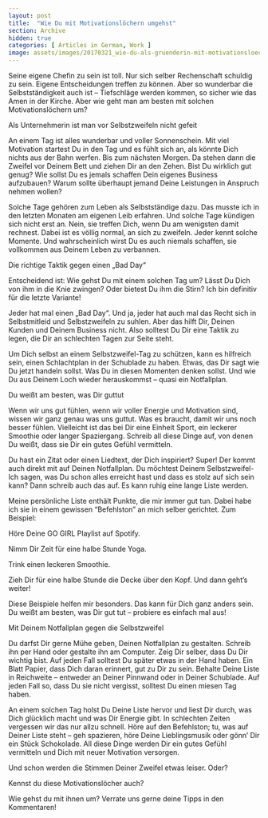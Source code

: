 ```yaml
---
layout: post
title:  "Wie Du mit Motivationslöchern umgehst"
section: Archive
hidden: true
categories: [ Articles in German, Work ]
image: assets/images/20170321_wie-du-als-gruenderin-mit-motivationsloechern-umgehst.jpg
---
```



Seine eigene Chefin zu sein ist toll. Nur sich selber Rechenschaft schuldig zu sein. Eigene Entscheidungen treffen zu können. Aber so wunderbar die Selbstständigkeit auch ist – Tiefschläge werden kommen, so sicher wie das Amen in der Kirche. Aber wie geht man am besten mit solchen Motivationslöchern um?

Als Unternehmerin ist man vor Selbstzweifeln nicht gefeit

An einem Tag ist alles wunderbar und voller Sonnenschein. Mit viel Motivation startest Du in den Tag und es fühlt sich an, als könnte Dich nichts aus der Bahn werfen. Bis zum nächsten Morgen. Da stehen dann die Zweifel vor Deinem Bett und ziehen Dir an den Zehen. Bist Du wirklich gut genug? Wie sollst Du es jemals schaffen Dein eigenes Business aufzubauen? Warum sollte überhaupt jemand Deine Leistungen in Anspruch nehmen wollen?

Solche Tage gehören zum Leben als Selbstständige dazu. Das musste ich in den letzten Monaten am eigenen Leib erfahren. Und solche Tage kündigen sich nicht erst an. Nein, sie treffen Dich, wenn Du am wenigsten damit rechnest. Dabei ist es völlig normal, an sich zu zweifeln. Jeder kennt solche Momente. Und wahrscheinlich wirst Du es auch niemals schaffen, sie vollkommen aus Deinem Leben zu verbannen.

Die richtige Taktik gegen einen „Bad Day“

Entscheidend ist: Wie gehst Du mit einem solchen Tag um? Lässt Du Dich von ihm in die Knie zwingen? Oder bietest Du ihm die Stirn? Ich bin definitiv für die letzte Variante!

Jeder hat mal einen „Bad Day“. Und ja, jeder hat auch mal das Recht sich in Selbstmitleid und Selbstzweifeln zu suhlen. Aber das hilft Dir, Deinen Kunden und Deinem Business nicht. Also solltest Du Dir eine Taktik zu legen, die Dir an schlechten Tagen zur Seite steht.

Um Dich selbst an einem Selbstzweifel-Tag zu schützen, kann es hilfreich sein, einen Schlachtplan in der Schublade zu haben. Etwas, das Dir sagt wie Du jetzt handeln sollst. Was Du in diesen Momenten denken sollst. Und wie Du aus Deinem Loch wieder herauskommst – quasi ein Notfallplan.

Du weißt am besten, was Dir guttut

Wenn wir uns gut fühlen, wenn wir voller Energie und Motivation sind, wissen wir ganz genau was uns guttut. Was es braucht, damit wir uns noch besser fühlen. Vielleicht ist das bei Dir eine Einheit Sport, ein leckerer Smoothie oder langer Spaziergang. Schreib all diese Dinge auf, von denen Du weißt, dass sie Dir ein gutes Gefühl vermitteln.

Du hast ein Zitat oder einen Liedtext, der Dich inspiriert? Super! Der kommt auch direkt mit auf Deinen Notfallplan. Du möchtest Deinem Selbstzweifel-Ich sagen, was Du schon alles erreicht hast und dass es stolz auf sich sein kann? Dann schreib auch das auf. Es kann ruhig eine lange Liste werden.

Meine persönliche Liste enthält Punkte, die mir immer gut tun. Dabei habe ich sie in einem gewissen “Befehlston” an mich selber gerichtet. Zum Beispiel:



Höre Deine GO GIRL Playlist auf Spotify.

Nimm Dir Zeit für eine halbe Stunde Yoga.

Trink einen leckeren Smoothie.

Zieh Dir für eine halbe Stunde die Decke über den Kopf. Und dann geht’s weiter!



Diese Beispiele helfen mir besonders. Das kann für Dich ganz anders sein. Du weißt am besten, was Dir gut tut – probiere es einfach mal aus!

Mit Deinem Notfallplan gegen die Selbstzweifel

Du darfst Dir gerne Mühe geben, Deinen Notfallplan zu gestalten. Schreib ihn per Hand oder gestalte ihn am Computer. Zeig Dir selber, dass Du Dir wichtig bist. Auf jeden Fall solltest Du später etwas in der Hand haben. Ein Blatt Papier, dass Dich daran erinnert, gut zu Dir zu sein. Behalte Deine Liste in Reichweite – entweder an Deiner Pinnwand oder in Deiner Schublade. Auf jeden Fall so, dass Du sie nicht vergisst, solltest Du einen miesen Tag haben.

An einem solchen Tag holst Du Deine Liste hervor und liest Dir durch, was Dich glücklich macht und was Dir Energie gibt. In schlechten Zeiten vergessen wir das nur allzu schnell. Höre auf den Befehlston; tu, was auf Deiner Liste steht – geh spazieren, höre Deine Lieblingsmusik oder gönn’ Dir ein Stück Schokolade. All diese Dinge werden Dir ein gutes Gefühl vermitteln und Dich mit neuer Motivation versorgen.

Und schon werden die Stimmen Deiner Zweifel etwas leiser. Oder?

Kennst du diese Motivationslöcher auch?

Wie gehst du mit ihnen um? Verrate uns gerne deine Tipps in den Kommentaren!

